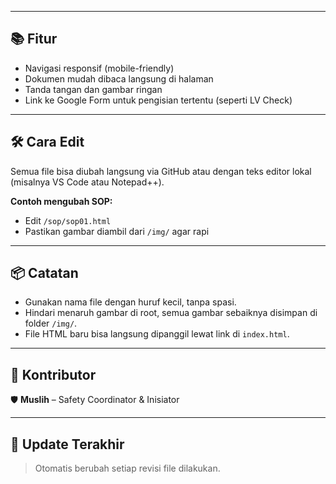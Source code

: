 
---

## 📚 Fitur

- Navigasi responsif (mobile-friendly)
- Dokumen mudah dibaca langsung di halaman
- Tanda tangan dan gambar ringan
- Link ke Google Form untuk pengisian tertentu (seperti LV Check)

---

## 🛠️ Cara Edit

Semua file bisa diubah langsung via GitHub atau dengan teks editor lokal (misalnya VS Code atau Notepad++).

**Contoh mengubah SOP:**
- Edit `/sop/sop01.html`
- Pastikan gambar diambil dari `/img/` agar rapi

---

## 📦 Catatan

- Gunakan nama file dengan huruf kecil, tanpa spasi.
- Hindari menaruh gambar di root, semua gambar sebaiknya disimpan di folder `/img/`.
- File HTML baru bisa langsung dipanggil lewat link di `index.html`.

---

## 🙌 Kontributor

🛡️ **Muslih** – Safety Coordinator & Inisiator  

---

## 📅 Update Terakhir
> Otomatis berubah setiap revisi file dilakukan.
